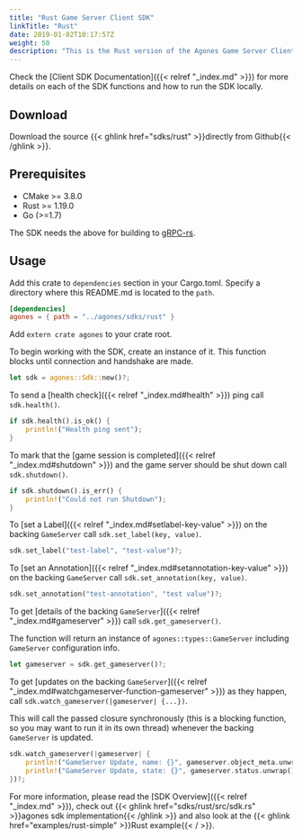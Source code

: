 ```yaml
---
title: "Rust Game Server Client SDK"
linkTitle: "Rust"
date: 2019-01-02T10:17:57Z
weight: 50
description: "This is the Rust version of the Agones Game Server Client SDK."
---
```


Check the [Client SDK Documentation]({{< relref "_index.md" >}}) for more details on each of the SDK functions and how to run the SDK locally.

## Download

Download the source {{< ghlink href="sdks/rust" >}}directly from Github{{< /ghlink >}}.

## Prerequisites

- CMake >= 3.8.0
- Rust >= 1.19.0
- Go (>=1.7)

The SDK needs the above for building to [gRPC-rs](https://github.com/pingcap/grpc-rs).

## Usage

Add this crate to `dependencies` section in your Cargo.toml.
Specify a directory where this README.md is located to the `path`.

```toml
[dependencies]
agones = { path = "../agones/sdks/rust" }
```

Add `extern crate agones` to your crate root.

To begin working with the SDK, create an instance of it. This function blocks until connection and handshake are made.

```rust
let sdk = agones::Sdk::new()?;
```

To send a [health check]({{< relref "_index.md#health" >}}) ping call `sdk.health()`.

```rust
if sdk.health().is_ok() {
    println!("Health ping sent");
}
```

To mark that the [game session is completed]({{< relref "_index.md#shutdown" >}}) and the game server should be shut down call `sdk.shutdown()`. 

```rust
if sdk.shutdown().is_err() {
    println!("Could not run Shutdown");
}
```

To [set a Label]({{< relref "_index.md#setlabel-key-value" >}}) on the backing `GameServer` call `sdk.set_label(key, value)`.

```rust
sdk.set_label("test-label", "test-value")?;
```

To [set an Annotation]({{< relref "_index.md#setannotation-key-value" >}}) on the backing `GameServer` call `sdk.set_annotation(key, value)`.

```rust
sdk.set_annotation("test-annotation", "test value")?;
```

To get [details of the backing `GameServer`]({{< relref "_index.md#gameserver" >}}) call `sdk.get_gameserver()`.

The function will return an instance of `agones::types::GameServer` including `GameServer` configuration info.

```rust
let gameserver = sdk.get_gameserver()?;
```

To get [updates on the backing `GameServer`]({{< relref "_index.md#watchgameserver-function-gameserver" >}}) as they happen, call `sdk.watch_gameserver(|gameserver| {...})`.

This will call the passed closure synchronously (this is a blocking function, so you may want to run it in its own thread) whenever the backing `GameServer` is updated.

```rust
sdk.watch_gameserver(|gameserver| {
    println!("GameServer Update, name: {}", gameserver.object_meta.unwrap().name);
    println!("GameServer Update, state: {}", gameserver.status.unwrap().state);
})?;
```


For more information, please read the [SDK Overview]({{< relref "_index.md" >}}), check out {{< ghlink href="sdks/rust/src/sdk.rs" >}}agones sdk implementation{{< /ghlink >}} and also look at the {{< ghlink href="examples/rust-simple" >}}Rust example{{< / >}}.
